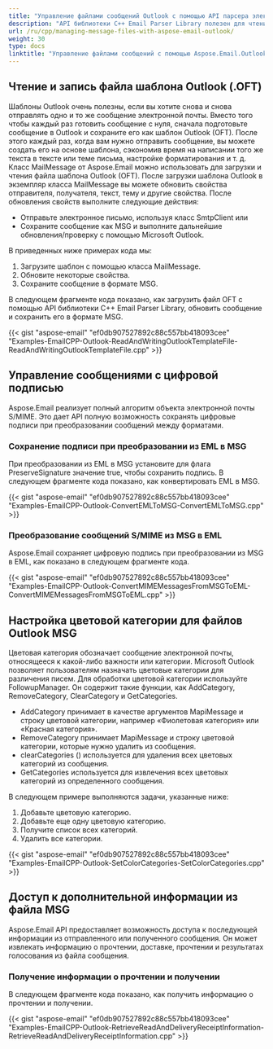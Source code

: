 ```yaml
---
title: "Управление файлами сообщений Outlook с помощью API парсера электронной почты C++"
description: "API библиотеки C++ Email Parser Library полезен для чтения, написания OFT-файла шаблона Outlook, управления сообщениями с цифровой подписью, настройки цветовой категории и доступа к информации о получении."
url: /ru/cpp/managing-message-files-with-aspose-email-outlook/
weight: 30
type: docs
linktitle: "Управление файлами сообщений с помощью Aspose.Email.Outlook"
---
```


## **Чтение и запись файла шаблона Outlook (.OFT)**
Шаблоны Outlook очень полезны, если вы хотите снова и снова отправлять одно и то же сообщение электронной почты. Вместо того чтобы каждый раз готовить сообщение с нуля, сначала подготовьте сообщение в Outlook и сохраните его как шаблон Outlook (OFT). После этого каждый раз, когда вам нужно отправить сообщение, вы можете создать его на основе шаблона, сэкономив время на написании того же текста в тексте или теме письма, настройке форматирования и т. д. Класс MailMessage от Aspose.Email можно использовать для загрузки и чтения файла шаблона Outlook (OFT). После загрузки шаблона Outlook в экземпляр класса MailMessage вы можете обновить свойства отправителя, получателя, текст, тему и другие свойства. После обновления свойств выполните следующие действия:

- Отправьте электронное письмо, используя класс SmtpClient или
- Сохраните сообщение как MSG и выполните дальнейшие обновления/проверку с помощью Microsoft Outlook.

В приведенных ниже примерах кода мы:

1. Загрузите шаблон с помощью класса MailMessage.
1. Обновите некоторые свойства.
1. Сохраните сообщение в формате MSG.

В следующем фрагменте кода показано, как загрузить файл OFT с помощью API библиотеки C++ Email Parser Library, обновить сообщение и сохранить его в формате MSG.

{{< gist "aspose-email" "ef0db907527892c88c557bb418093cee" "Examples-EmailCPP-Outlook-ReadAndWritingOutlookTemplateFile-ReadAndWritingOutlookTemplateFile.cpp" >}}

## **Управление сообщениями с цифровой подписью**
Aspose.Email реализует полный алгоритм объекта электронной почты S/MIME. Это дает API полную возможность сохранять цифровые подписи при преобразовании сообщений между форматами.

### **Сохранение подписи при преобразовании из EML в MSG**
При преобразовании из EML в MSG установите для флага PreserveSignature значение true, чтобы сохранить подпись. В следующем фрагменте кода показано, как конвертировать EML в MSG.

{{< gist "aspose-email" "ef0db907527892c88c557bb418093cee" "Examples-EmailCPP-Outlook-ConvertEMLToMSG-ConvertEMLToMSG.cpp" >}}

### **Преобразование сообщений S/MIME из MSG в EML**
Aspose.Email сохраняет цифровую подпись при преобразовании из MSG в EML, как показано в следующем фрагменте кода.

{{< gist "aspose-email" "ef0db907527892c88c557bb418093cee" "Examples-EmailCPP-Outlook-ConvertMIMEMessagesFromMSGToEML-ConvertMIMEMessagesFromMSGToEML.cpp" >}}

## **Настройка цветовой категории для файлов Outlook MSG**
Цветовая категория обозначает сообщение электронной почты, относящееся к какой-либо важности или категории. Microsoft Outlook позволяет пользователям назначать цветовые категории для различения писем. Для обработки цветовой категории используйте FollowupManager. Он содержит такие функции, как AddCategory, RemoveCategory, ClearCategory и GetCategories.

- AddCategory принимает в качестве аргументов MapiMessage и строку цветовой категории, например «Фиолетовая категория» или «Красная категория».
- RemoveCategory принимает MapiMessage и строку цветовой категории, которые нужно удалить из сообщения.
- clearCategories () используется для удаления всех цветовых категорий из сообщения.
- GetCategories используется для извлечения всех цветовых категорий из определенного сообщения.

В следующем примере выполняются задачи, указанные ниже:

1. Добавьте цветовую категорию.
1. Добавьте еще одну цветовую категорию.
1. Получите список всех категорий.
1. Удалить все категории.

{{< gist "aspose-email" "ef0db907527892c88c557bb418093cee" "Examples-EmailCPP-Outlook-SetColorCategories-SetColorCategories.cpp" >}}

## **Доступ к дополнительной информации из файла MSG**
Aspose.Email API предоставляет возможность доступа к последующей информации из отправленного или полученного сообщения. Он может извлекать информацию о прочтении, доставке, прочтении и результатах голосования из файла сообщения.

### **Получение информации о прочтении и получении**
В следующем фрагменте кода показано, как получить информацию о прочтении и получении.

{{< gist "aspose-email" "ef0db907527892c88c557bb418093cee" "Examples-EmailCPP-Outlook-RetrieveReadAndDeliveryReceiptInformation-RetrieveReadAndDeliveryReceiptInformation.cpp" >}}
